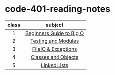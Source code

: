 # code-401-reading-notes


| class | subject |
| :---: | :-----------: |
| 1 | [Beginners Guide to Big O](class-01.md)|
| 2 | [Testing and Modules](class-02.md)|
| 3 | [FileIO & Exceptions](class-03.md)|
| 4 | [Classes and Objects](class-04.md)|
| 5 | [Linked Lists](class-05.md)|
